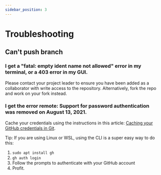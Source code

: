 ```yaml
---
sidebar_position: 3
---
```


# Troubleshooting

## Can't push branch

### I get a "fatal: empty ident name not allowed" error in my terminal, or a 403 error in my GUI.

Please contact your project leader to ensure you have been added as a collaborator with write access to the repository. Alternatively, fork the repo and work on your fork instead.

### I get the error remote: Support for password authentication was removed on August 13, 2021.

Cache your credentials using the instructions in this article: [Caching your GitHub credentials in Git](https://docs.github.com/en/get-started/getting-started-with-git/caching-your-github-credentials-in-git).

Tip: If you are using Linux or WSL, using the CLI is a super easy way to do this:
1. `sudo apt install gh`
2. `gh auth login`
3. Follow the prompts to authenticate with your GitHub account
4. Profit.


